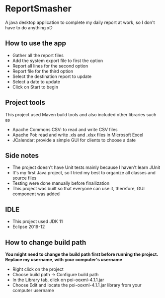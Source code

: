 # ReportSmasher
A java desktop application to complete my daily report at work, so I don't have to do anything xD

## How to use the app
* Gather all the report files
* Add the system export file to first the option
* Report all lines for the second option
* Report file for the third option
* Select the destination report to update
* Select a date to update
* Click on Start to begin

## Project tools
This project used Maven build tools and also included other libraries such as
* Apache Commons CSV: to read and write CSV files
* Apache Poi: read and write .xls and .xlsx files in Microsoft Excel
* JCalendar: provide a simple GUI for clients to choose a date

## Side notes
* The project doesn't have Unit tests mainly because I haven't learn JUnit
* It's my first Java project, so I tried my best to organize all classes and source files
* Testing were done manually before finallization
* This project was built so that everyone can use it, therefore, GUI component was added

## IDLE
* This project used JDK 11
* Eclipse 2019-12

## How to change build path
**You might need to change the build path first before running the project. Replace my username, with your computer's username**
* Right click on the project
* Choose build path -> Configure build path
* In the Library tab, click on poi-ooxml-4.1.1.jar
* Choose Edit and locate the poi-ooxml-4.1.1.jar library from your computer username
